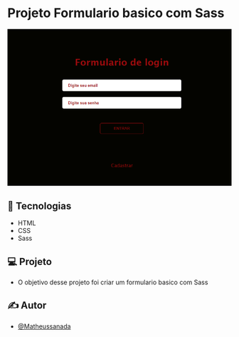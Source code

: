 
# Projeto Formulario basico com Sass
![enter image description here](https://github.com/Matheus-Sanada/Formulario_de_login_com_Sass/blob/main/assets/img/Captura%20de%20tela%202022-03-15%20111523.png)



## 🚀  Tecnologias

  

- HTML
- CSS
- Sass


## 💻 Projeto

- O objetivo desse projeto foi criar um formulario basico com Sass

  






## ✍️ Autor

  

- [@Matheussanada](https://github.com/Matheus-sanada)



